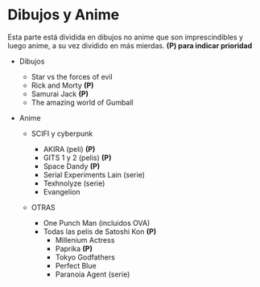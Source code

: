 # Dibujos y Anime

Esta parte está dividida en dibujos no anime que son imprescindibles y luego anime, a su vez dividido en más mierdas. **(P) para indicar prioridad**

- Dibujos
  - Star vs the forces of evil
  - Rick and Morty **(P)**
  - Samurai Jack **(P)**
  - The amazing world of Gumball

- Anime
  - SCIFI y cyberpunk
      - AKIRA (peli) **(P)**
      - GITS 1 y 2 (pelis) **(P)**
      - Space Dandy **(P)**
      - Serial Experiments Lain (serie)
      - Texhnolyze (serie)
      - Evangelion

  - OTRAS
      - One Punch Man (incluidos OVA)
      - Todas las pelis de Satoshi Kon **(P)**
        - Millenium Actress
        - Paprika **(P)**
        - Tokyo Godfathers
        - Perfect Blue
        - Paranoia Agent (serie)
